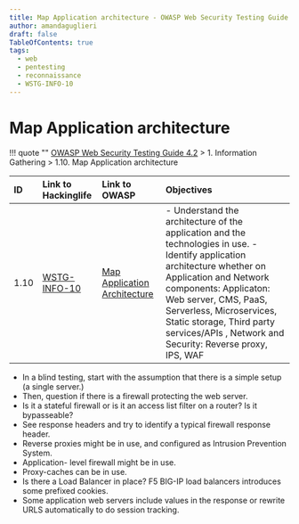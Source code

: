 ```yaml
---
title: Map Application architecture - OWASP Web Security Testing Guide
author: amandaguglieri
draft: false
TableOfContents: true
tags:
  - web
  - pentesting
  - reconnaissance
  - WSTG-INFO-10
---
```


# Map Application architecture


!!! quote ""
	[OWASP Web Security Testing Guide 4.2](index.md) > 1. Information Gathering > 1.10. Map Application architecture

|ID|Link to Hackinglife|Link to OWASP|Objectives|
|:---|:---|:---|:---|
|1.10|[WSTG-INFO-10](WSTG-INFO-10.md)|[Map Application Architecture](https://owasp.org/www-project-web-security-testing-guide/latest/4-Web_Application_Security_Testing/01-Information_Gathering/10-Map_Application_Architecture)|- Understand the architecture of the application and the technologies in use. - Identify application architecture whether on Application and Network components: Applicaton: Web server, CMS, PaaS, Serverless, Microservices, Static storage, Third party services/APIs , Network and Security: Reverse proxy, IPS, WAF|


- In a blind testing, start with the assumption that there is a simple setup (a single server.)
- Then, question if there is a firewall protecting the web server.
- Is it a stateful firewall or is it an access list filter on a router?  Is it bypasseable?
- See response headers and try to identify a typical firewall response header.
- Reverse proxies might be in use, and configured as Intrusion Prevention System.
- Application- level firewall might be in use. 
- Proxy-caches can be in use.
- Is there a Load Balancer in place? F5 BIG-IP load balancers introduces some prefixed  cookies.
- Some application web servers include values in the response or rewrite URLS  automatically to do session tracking.